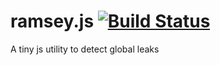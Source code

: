 ramsey.js [![Build Status](https://travis-ci.org/bwiklund/ramsey.js.png)](https://travis-ci.org/bwiklund/ramsey.js)
=============

A tiny js utility to detect global leaks